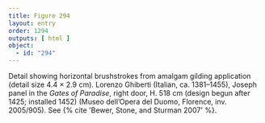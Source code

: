 ```yaml
---
title: Figure 294
layout: entry
order: 1294
outputs: [ html ]
object:
  - id: "294"
---
```


Detail showing horizontal brushstrokes from amalgam gilding application (detail size 4.4 × 2.9 cm). Lorenzo Ghiberti (Italian, ca. 1381–1455), Joseph panel in the *Gates of Paradise*, right door, H. 518 cm (design begun after 1425; installed 1452) (Museo dell’Opera del Duomo, Florence, inv. 2005/905). See {% cite 'Bewer, Stone, and Sturman 2007' %}.
